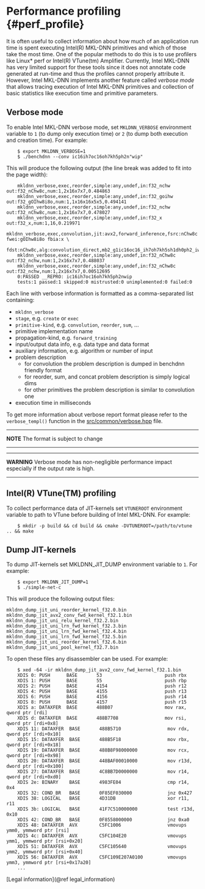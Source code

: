 Performance profiling {#perf_profile}
=====================================

It is often useful to collect information about how much of an application run
time is spent executing Intel(R) MKL-DNN primitives and which of those take
the most time. One of the popular methods to do this is to use profilers like
Linux\* perf or Intel(R) VTune(tm) Amplifier. Currently, Intel MKL-DNN has very
limited support for these tools since it does not annotate code generated at
run-time and thus the profiles cannot properly attribute it. However, Intel
MKL-DNN implements another feature called _verbose mode_ that allows tracing
execution of Intel MKL-DNN primitives and collection of basic statistics like
execution time and primitive parameters.

## Verbose mode

To enable Intel MKL-DNN verbose mode, set `MKLDNN_VERBOSE` environment variable
to `1` (to dump only execution time) or `2` (to dump both execution and
creation time). For example:

```
    $ export MKLDNN_VERBOSE=1
    $ ./benchdnn --conv ic16ih7oc16oh7kh5ph2n"wip"
```

This will produce the following output (the line break was added to fit into
the page width):

```
    mkldnn_verbose,exec,reorder,simple:any,undef,in:f32_nchw out:f32_nChw8c,num:1,2x16x7x7,0.484863
    mkldnn_verbose,exec,reorder,simple:any,undef,in:f32_goihw out:f32_gOIhw8i8o,num:1,1x16x16x5x5,0.494141
    mkldnn_verbose,exec,reorder,simple:any,undef,in:f32_nchw out:f32_nChw8c,num:1,2x16x7x7,0.478027
    mkldnn_verbose,exec,reorder,simple:any,undef,in:f32_x out:f32_x,num:1,16,0.219971
    mkldnn_verbose,exec,convolution,jit:avx2,forward_inference,fsrc:nChw8c fwei:gOIhw8i8o fbia:x \
        fdst:nChw8c,alg:convolution_direct,mb2_g1ic16oc16_ih7oh7kh5sh1dh0ph2_iw7ow7kw5sw1dw0pw2,0.0170898
    mkldnn_verbose,exec,reorder,simple:any,undef,in:f32_nChw8c out:f32_nchw,num:1,2x16x7x7,0.488037
    mkldnn_verbose,exec,reorder,simple:any,undef,in:f32_nChw8c out:f32_nchw,num:1,2x16x7x7,0.00512695
    0:PASSED __REPRO: ic16ih7oc16oh7kh5ph2nwip
    tests:1 passed:1 skipped:0 mistrusted:0 unimplemented:0 failed:0
```

Each line with verbose information is formatted as a comma-separated list
containing:
- `mkldnn_verbose`
- `stage`, e.g. `create` or `exec`
- `primitive-kind`, e.g. `convolution`, `reorder`, `sum`, ...
- primitive implementation name
- propagation-kind, e.g. `forward_training`
- input/output data info, e.g. data type and data format
- auxiliary information, e.g. algorithm or number of input
- problem description
    - for convolution the problem description is dumped in benchdnn friendly format
    - for reorder, sum, and concat problem description is simply logical dims
    - for other primitives the problem description is similar to convolution one
- execution time in milliseconds

To get more information about verbose report format please refer to the
`verbose_templ()` function in the
[src/common/verbose.hpp](https://github.com/intel/mkl-dnn/blob/master/src/common/verbose.hpp)
file.

---
**NOTE**
The format is subject to change

---


---
**WARNING**
Verbose mode has non-negligible performance impact especially if the output
rate is high.

---

## Intel(R) VTune(TM) profiling

To collect performance data of JIT-kernels set `VTUNEROOT` environment variable
to path to VTune before building of Intel MKL-DNN. For example:

```
    $ mkdir -p build && cd build && cmake -DVTUNEROOT=/path/to/vtune .. && make
```

## Dump JIT-kernels
To dump JIT-kernels set MKLDNN_JIT_DUMP environment variable to `1`. For example:

```
    $ export MKLDNN_JIT_DUMP=1
    $ ./simple-net-c
```

This will produce the following output files:

    mkldnn_dump_jit_uni_reorder_kernel_f32.0.bin
    mkldnn_dump_jit_avx2_conv_fwd_kernel_f32.1.bin
    mkldnn_dump_jit_uni_relu_kernel_f32.2.bin
    mkldnn_dump_jit_uni_lrn_fwd_kernel_f32.3.bin
    mkldnn_dump_jit_uni_lrn_fwd_kernel_f32.4.bin
    mkldnn_dump_jit_uni_lrn_fwd_kernel_f32.5.bin
    mkldnn_dump_jit_uni_reorder_kernel_f32.6.bin
    mkldnn_dump_jit_uni_pool_kernel_f32.7.bin

To open these files any disassembler can be used. For example:

```
    $ xed -64 -ir mkldnn_dump_jit_avx2_conv_fwd_kernel_f32.1.bin
    XDIS 0: PUSH      BASE       53                       push rbx
    XDIS 1: PUSH      BASE       55                       push rbp
    XDIS 2: PUSH      BASE       4154                     push r12
    XDIS 4: PUSH      BASE       4155                     push r13
    XDIS 6: PUSH      BASE       4156                     push r14
    XDIS 8: PUSH      BASE       4157                     push r15
    XDIS a: DATAXFER  BASE       488B07                   mov rax, qword ptr [rdi]
    XDIS d: DATAXFER  BASE       488B7708                 mov rsi, qword ptr [rdi+0x8]
    XDIS 11: DATAXFER  BASE       488B5710                 mov rdx, qword ptr [rdi+0x10]
    XDIS 15: DATAXFER  BASE       488B5F18                 mov rbx, qword ptr [rdi+0x18]
    XDIS 19: DATAXFER  BASE       488B8F98000000           mov rcx, qword ptr [rdi+0x98]
    XDIS 20: DATAXFER  BASE       448BAF00010000           mov r13d, dword ptr [rdi+0x100]
    XDIS 27: DATAXFER  BASE       4C8BB7D0000000           mov r14, qword ptr [rdi+0xd0]
    XDIS 2e: BINARY    BASE       4983FE04                 cmp r14, 0x4
    XDIS 32: COND_BR   BASE       0F85EF030000             jnz 0x427
    XDIS 38: LOGICAL   BASE       4D31DB                   xor r11, r11
    XDIS 3b: LOGICAL   BASE       41F7C510000000           test r13d, 0x10
    XDIS 42: COND_BR   BASE       0F8558000000             jnz 0xa0
    XDIS 48: DATAXFER  AVX        C5FC1006                 vmovups ymm0, ymmword ptr [rsi]
    XDIS 4c: DATAXFER  AVX        C5FC104E20               vmovups ymm1, ymmword ptr [rsi+0x20]
    XDIS 51: DATAXFER  AVX        C5FC105640               vmovups ymm2, ymmword ptr [rsi+0x40]
    XDIS 56: DATAXFER  AVX        C5FC109E207A0100         vmovups ymm3, ymmword ptr [rsi+0x17a20]
    ...
```

[Legal information](@ref legal_information)
